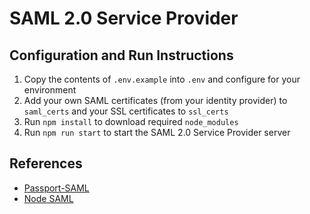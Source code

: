 # SAML 2.0 Service Provider

## Configuration and Run Instructions
1. Copy the contents of `.env.example` into `.env` and configure for your environment
2. Add your own SAML certificates (from your identity provider) to `saml_certs` and your SSL certificates to `ssl_certs`
3. Run `npm install` to download required `node_modules`
4. Run `npm run start` to start the SAML 2.0 Service Provider server

## References
- [Passport-SAML](https://github.com/node-saml/passport-saml)
- [Node SAML](https://github.com/node-saml/node-saml)